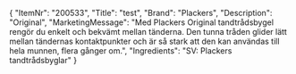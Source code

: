 {
  "ItemNr": "200533",
  "Title": "test",
  "Brand": "Plackers",
  "Description": "Original",
  "MarketingMessage": "Med Plackers Original tandtrådsbygel rengör du enkelt och bekvämt mellan tänderna. Den tunna tråden glider lätt mellan tändernas kontaktpunkter och är så stark att den kan användas till hela munnen, flera gånger om.",
  "Ingredients": "SV: Plackers tandtrådsbyglar"
}